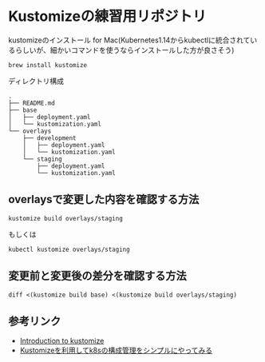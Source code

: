 # Kustomizeの練習用リポジトリ
kustomizeのインストール for Mac(Kubernetes1.14からkubectlに統合されているらしいが、細かいコマンドを使うならインストールした方が良さそう)
```
brew install kustomize
```

ディレクトリ構成
```
.
├── README.md
├── base
│   ├── deployment.yaml
│   └── kustomization.yaml
└── overlays
    ├── development
    │   ├── deployment.yaml
    │   └── kustomization.yaml
    └── staging
        ├── deployment.yaml
        └── kustomization.yaml
```

## overlaysで変更した内容を確認する方法
```
kustomize build overlays/staging
```
もしくは
```
kubectl kustomize overlays/staging
```

## 変更前と変更後の差分を確認する方法
```
diff <(kustomize build base) <(kustomize build overlays/staging)
```

## 参考リンク
- [Introduction to kustomize](https://speakerdeck.com/spesnova/introduction-to-kustomize)
- [Kustomizeを利用してk8sの構成管理をシンプルにやってみる](https://caddi.tech/archives/427)